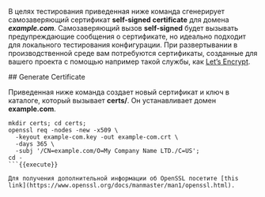 В целях тестирования приведенная ниже команда сгенерирует самозаверяющий сертификат **self-signed certificate** для домена ***example.com***. Самозаверяющий вызов **self-signed** будет вызывать предупреждающие сообщения о сертификате, но идеально подходит для локального тестирования конфигурации. При развертывании в производственной среде вам потребуются сертификаты, созданные для вашего проекта с помощью например такой службы, как [Let’s Encrypt](https://letsencrypt.org).

## Generate Certificate

Приведенная ниже команда создает новый сертификат и ключ в каталоге, который вызывает **certs/**. Он устанавливает домен **example.com**.

```
mkdir certs; cd certs;
openssl req -nodes -new -x509 \
  -keyout example-com.key -out example-com.crt \
  -days 365 \
  -subj '/CN=example.com/O=My Company Name LTD./C=US';
cd -
```{{execute}}

Для получения дополнительной информации об OpenSSL посетите [this link](https://www.openssl.org/docs/manmaster/man1/openssl.html).
